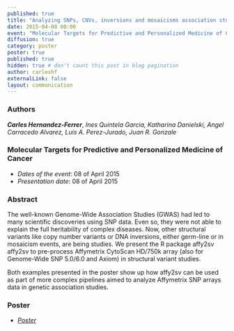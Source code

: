 ```yaml
---
published: true
title: "Analyzing SNPs, CNVs, inversions and mosaicisms association studies using Affymetrix CytoScan"
date: 2015-04-08 00:00
event: "Molecular Targets for Predictive and Personalized Medicine of Cancer"
diffusion: true
category: poster
poster: true
published: true
hidden: true # don't count this post in blog pagination
author: carleshf
externalLink: false
layout: communication
---
```


### Authors

___Carles Hernandez-Ferrer___, _Ines Quintela Garcia, Katharina Danielski, Angel Carracedo Alvarez, Luis A. Perez-Jurado, Juan R. Gonzale_

### Molecular Targets for Predictive and Personalized Medicine of Cancer

 - _Dates of the event_: 08 of April 2015
 - _Presentation date_: 08 of April 2015

### Abstract

The well-known Genome-Wide Association Studies (GWAS) had led to many scientific discoveries using SNP data. Even so, they were not able to explain the full heritability of complex diseases. Now, other structural variants like copy number variants or DNA inversions, either germ-line or in mosaicism events, are being studies. We present the R package affy2sv affy2sv to pre-process Affymetrix CytoScan HD/750k array (also for Genome-Wide SNP 5.0/6.0 and Axiom) in structural variant studies.

Both examples presented in the poster show up how affy2sv can be used as part of more complex pipelines aimed to analyze Affymetrix SNP arrays data in genetic association studies.

### Poster

 - _[Poster](https://f1000research.com/posters/1098270)_
